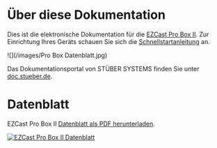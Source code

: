 # Über diese Dokumentation

Dies ist die elektronische Dokumentation für die [EZCast Pro Box II](https://www.ezcastpro.de). Zur Einrichtung Ihres Geräts schauen Sie sich die [Schnellstartanleitung](quickstart.md) an.

![](/images/Pro Box Datenblatt.jpg)

Das Dokumentationsportal von STÜBER SYSTEMS finden Sie unter [doc.stueber.de](https://doc.stueber.de).

# Datenblatt

EZCast Pro Box II [Datenblatt als PDF herunterladen](https://download.stueber.de/doc/de/ezcastpro/ezcastpro-stick-II.brochure.de.pdf).

<a href="https://download.stueber.de/doc/de/ezcastpro/ezcastpro-box-II.brochure.de.pdf" align="left" target="_blank"><img src="/images/ezcastpro-stick-II.brochure_Seite_1.jpg" alt="EZCast Pro Box II Datenblatt"></a>



